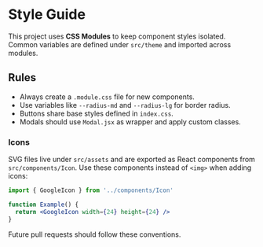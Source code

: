 # Style Guide

This project uses **CSS Modules** to keep component styles isolated.
Common variables are defined under `src/theme` and imported across modules.

## Rules
- Always create a `.module.css` file for new components.
- Use variables like `--radius-md` and `--radius-lg` for border radius.
- Buttons share base styles defined in `index.css`.
- Modals should use `Modal.jsx` as wrapper and apply custom classes.

### Icons
SVG files live under `src/assets` and are exported as React components from
`src/components/Icon`.
Use these components instead of `<img>` when adding icons:

```jsx
import { GoogleIcon } from '../components/Icon'

function Example() {
  return <GoogleIcon width={24} height={24} />
}
```

Future pull requests should follow these conventions.
